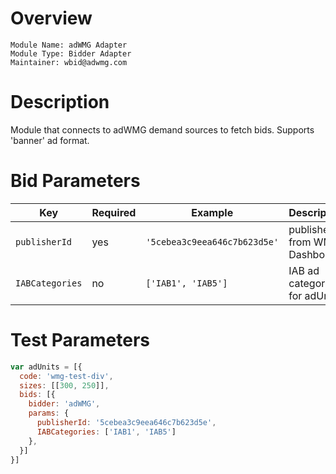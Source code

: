 # Overview

```
Module Name: adWMG Adapter
Module Type: Bidder Adapter
Maintainer: wbid@adwmg.com
```

# Description

Module that connects to adWMG demand sources to fetch bids. Supports 'banner' ad format.

# Bid Parameters

| Key | Required | Example | Description |
| --- | -------- | ------- | ----------- |
| `publisherId` | yes | `'5cebea3c9eea646c7b623d5e'` | publisher ID from WMG Dashboard |
| `IABCategories` | no | `['IAB1', 'IAB5']` | IAB ad categories for adUnit |


# Test Parameters

```javascript
var adUnits = [{
  code: 'wmg-test-div',
  sizes: [[300, 250]],
  bids: [{
    bidder: 'adWMG',
    params: {
      publisherId: '5cebea3c9eea646c7b623d5e',
      IABCategories: ['IAB1', 'IAB5']
    },
  }]
}]
